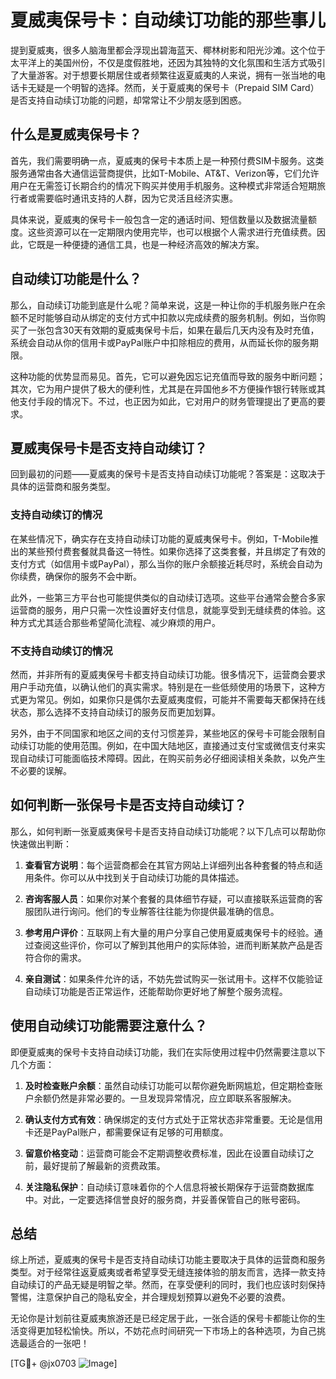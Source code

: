 # 夏威夷保号卡：自动续订功能的那些事儿

提到夏威夷，很多人脑海里都会浮现出碧海蓝天、椰林树影和阳光沙滩。这个位于太平洋上的美国州份，不仅是度假胜地，还因为其独特的文化氛围和生活方式吸引了大量游客。对于想要长期居住或者频繁往返夏威夷的人来说，拥有一张当地的电话卡无疑是一个明智的选择。然而，关于夏威夷的保号卡（Prepaid SIM Card）是否支持自动续订功能的问题，却常常让不少朋友感到困惑。

## 什么是夏威夷保号卡？

首先，我们需要明确一点，夏威夷的保号卡本质上是一种预付费SIM卡服务。这类服务通常由各大通信运营商提供，比如T-Mobile、AT&T、Verizon等，它们允许用户在无需签订长期合约的情况下购买并使用手机服务。这种模式非常适合短期旅行者或需要临时通讯支持的人群，因为它灵活且经济实惠。

具体来说，夏威夷的保号卡一般包含一定的通话时间、短信数量以及数据流量额度。这些资源可以在一定期限内使用完毕，也可以根据个人需求进行充值续费。因此，它既是一种便捷的通信工具，也是一种经济高效的解决方案。

## 自动续订功能是什么？

那么，自动续订功能到底是什么呢？简单来说，这是一种让你的手机服务账户在余额不足时能够自动从绑定的支付方式中扣款以完成续费的服务机制。例如，当你购买了一张包含30天有效期的夏威夷保号卡后，如果在最后几天内没有及时充值，系统会自动从你的信用卡或PayPal账户中扣除相应的费用，从而延长你的服务期限。

这种功能的优势显而易见。首先，它可以避免因忘记充值而导致的服务中断问题；其次，它为用户提供了极大的便利性，尤其是在异国他乡不方便操作银行转账或其他支付手段的情况下。不过，也正因为如此，它对用户的财务管理提出了更高的要求。

## 夏威夷保号卡是否支持自动续订？

回到最初的问题——夏威夷的保号卡是否支持自动续订功能呢？答案是：这取决于具体的运营商和服务类型。

### 支持自动续订的情况

在某些情况下，确实存在支持自动续订功能的夏威夷保号卡。例如，T-Mobile推出的某些预付费套餐就具备这一特性。如果你选择了这类套餐，并且绑定了有效的支付方式（如信用卡或PayPal），那么当你的账户余额接近耗尽时，系统会自动为你续费，确保你的服务不会中断。

此外，一些第三方平台也可能提供类似的自动续订选项。这些平台通常会整合多家运营商的服务，用户只需一次性设置好支付信息，就能享受到无缝续费的体验。这种方式尤其适合那些希望简化流程、减少麻烦的用户。

### 不支持自动续订的情况

然而，并非所有的夏威夷保号卡都支持自动续订功能。很多情况下，运营商会要求用户手动充值，以确认他们的真实需求。特别是在一些低频使用的场景下，这种方式更为常见。例如，如果你只是偶尔去夏威夷度假，可能并不需要每天都保持在线状态，那么选择不支持自动续订的服务反而更加划算。

另外，由于不同国家和地区之间的支付习惯差异，某些地区的保号卡可能会限制自动续订功能的使用范围。例如，在中国大陆地区，直接通过支付宝或微信支付来实现自动续订可能面临技术障碍。因此，在购买前务必仔细阅读相关条款，以免产生不必要的误解。

## 如何判断一张保号卡是否支持自动续订？

那么，如何判断一张夏威夷保号卡是否支持自动续订功能呢？以下几点可以帮助你快速做出判断：

1. **查看官方说明**：每个运营商都会在其官方网站上详细列出各种套餐的特点和适用条件。你可以从中找到关于自动续订功能的具体描述。
   
2. **咨询客服人员**：如果你对某个套餐的具体细节存疑，可以直接联系运营商的客服团队进行询问。他们的专业解答往往能为你提供最准确的信息。

3. **参考用户评价**：互联网上有大量的用户分享自己使用夏威夷保号卡的经验。通过查阅这些评价，你可以了解到其他用户的实际体验，进而判断某款产品是否符合你的需求。

4. **亲自测试**：如果条件允许的话，不妨先尝试购买一张试用卡。这样不仅能验证自动续订功能是否正常运作，还能帮助你更好地了解整个服务流程。

## 使用自动续订功能需要注意什么？

即便夏威夷的保号卡支持自动续订功能，我们在实际使用过程中仍然需要注意以下几个方面：

1. **及时检查账户余额**：虽然自动续订功能可以帮你避免断网尴尬，但定期检查账户余额仍然是非常必要的。一旦发现异常情况，应立即联系客服解决。

2. **确认支付方式有效**：确保绑定的支付方式处于正常状态非常重要。无论是信用卡还是PayPal账户，都需要保证有足够的可用额度。

3. **留意价格变动**：运营商可能会不定期调整收费标准，因此在设置自动续订之前，最好提前了解最新的资费政策。

4. **关注隐私保护**：自动续订意味着你的个人信息将被长期保存于运营商数据库中。对此，一定要选择信誉良好的服务商，并妥善保管自己的账号密码。

## 总结

综上所述，夏威夷的保号卡是否支持自动续订功能主要取决于具体的运营商和服务类型。对于经常往返夏威夷或者希望享受无缝连接体验的朋友而言，选择一款支持自动续订的产品无疑是明智之举。然而，在享受便利的同时，我们也应该时刻保持警惕，注意保护自己的隐私安全，并合理规划预算以避免不必要的浪费。

无论你是计划前往夏威夷旅游还是已经定居于此，一张合适的保号卡都能让你的生活变得更加轻松愉快。所以，不妨花点时间研究一下市场上的各种选项，为自己挑选最适合的一张吧！

[TG💪+ @jx0703 ![Image](https://github.com/user-attachments/assets/dbca1d08-cadb-493c-b0ec-ad6f7a83f270)]